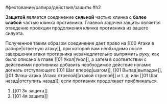 #фехтование/рапира/действия/защиты
#h2

**Защитой** является соединение **сильной** частью клинка с **более слабой** частью клинка противника. Главной задачей защиты является отведение проекции продолжения клинка противника из вашего силуэта.

Полученное таким образом соединение дает право на [[00 Атаки в рапире|ответную атаку]], при которой вам необходимо после завершения атаки противника незамедлительно выпрямить руку, как было описано в главе [[01 Укол|Укол]], а затем в соответствии с действиями противника добавить необходимое действие ногами: догнать отступающего [[01 Шаг вперёд|шагом]], [[01 Выпад|выпадом]], [[01 Флэш-атака (Атака стрелой)|атакой стрелой]] и т. д. или [[01 Шаг назад|отступить назад]], если противник продолжает приближаться.

1) [[01 3я защита]]
2) [[01 4я защита]]
